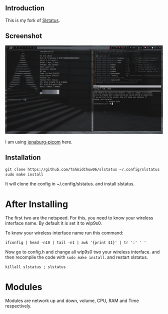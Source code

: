## Introduction
This is my fork of [Slstatus](https://tools.suckless.org/slstatus).

## Screenshot
![Slstatus Image](screenshot/slstatus.png)

I am using [jonaburg-picom](https://github.com/jonaburg/picom) here.

## Installation
```
git clone https://github.com/TahmidChow06/slstatus ~/.config/slstatus
sudo make install
```
It will clone the config in ~/.config/slstatus. and install slstatus.

# After Installing
The first two are the netspeed. For this, you need to know your 
wireless interface name. By default it is set it to wlp9s0.

To know your wireless interface name run this command:
```
ifconfig | head -n10 | tail -n1 | awk '{print $1}' | tr ':' ' '
```
Now go to config.h and change all wlp9s0 two your wireless interface.
and then recompile the code with `sudo make install`.
and restart slstatus.

```
killall slstatus ; slstatus
```

# Modules

Modules are network up and down, volume, CPU, RAM and Time respectively.
